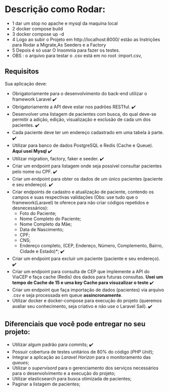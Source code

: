 # Descrição como Rodar:
- 1 dar um stop no apache e mysql da maquina local
- 2 docker compose build
- 3 docker compose up -d 
- 4 Logo ao subir o Projeto em http://localhost:8000/ estão as Instrições para Rodar a Migrate,As Seeders e a Factory
- 5 Depois é só usar O Insomnia para fazer os testes.
- OBS : o arquivo para testar o .csv está em no root :import.csv, 


## Requisitos

Sua aplicação deve:

- Obrigatoriamente para o desenvolvimento do back-end utilizar o framework Laravel :heavy_check_mark:	
- Obrigatoriamente a API deve estar nos padrões RESTful.  :heavy_check_mark:
- Desenvolver uma listagem de pacientes com busca, do qual deve-se permitir a adição, edição, visualização e exclusão de cada um dos pacientes. :heavy_check_mark:	 
- Cada paciente deve ter um endereço cadastrado em uma tabela à parte. :heavy_check_mark:
- Utilizar para banco de dados PostgreSQL e Redis (Cache e Queue). **Aqui usei Mysql** :heavy_check_mark:
- Utilizar migration, factory, faker e seeder. :heavy_check_mark:	
- Criar um endpoint para listagem onde seja possível consultar pacientes pelo nome ou CPF. :heavy_check_mark:
- Criar um endpoint para obter os dados de um único pacientes (paciente e seu endereço). :heavy_check_mark:
- Criar endpoints de cadastro e atualização de paciente, contendo os campos e suas respectivas validações (Obs: use tudo que o framework(Laravel) te oferece para não criar códigos repetidos e desnecessários):
  - Foto do Paciente;
  - Nome Completo do Paciente;
  - Nome Completo da Mãe;
  - Data de Nascimento;
  - CPF;
  - CNS;
  - Endereço completo, (CEP, Endereço, Número, Complemento, Bairro, Cidade e Estado)*; :heavy_check_mark:
 - Criar um endpoint para excluir um paciente (paciente e seu endereço). :heavy_check_mark:
 - Criar um endpoint para consulta de CEP que implemente a API do ViaCEP e faça cache (Redis) dos dados para futuras consultas. **Usei um tempo de Cache de 15 e uma key Cache para visuzalizar o teste** :heavy_check_mark:
 - Criar um endpoint que faça importação de dados (pacientes) via arquivo .csv e seja processada em queue **assincronamente**.
 - Utilizar docker e docker-compose para execução do projeto (queremos avaliar seu conhecimento, seja criativo e não use o Laravel Sail). :heavy_check_mark:	

## Diferenciais que você pode entregar no seu projeto:
  - Utilizar algum padrão para commits; :heavy_check_mark:	
  - Possuir cobertura de testes unitários de 80% do código (*PHP Unit*);
  - Integrar a aplicação ao *Laravel Horizon* para o monitoramento das *queues*;
  - Utilizar o *supervisord* para o gerenciamento dos serviços necessários para o desenvolvimento e a execução do projeto;
  - Utilizar elasticsearch para busca otimizada de pacientes;
  - Paginar a listagem de pacientes;
